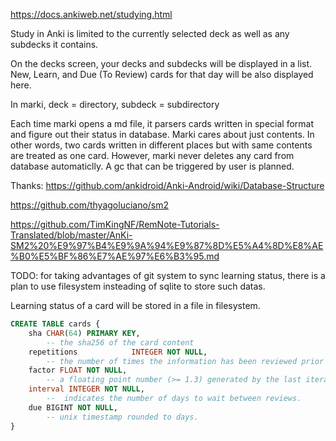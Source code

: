 https://docs.ankiweb.net/studying.html

Study in Anki is limited to the currently selected deck as well as any subdecks it contains.

On the decks screen, your decks and subdecks will be displayed in a list. New, Learn, and Due (To Review) cards for that day will be also displayed here.

In marki, deck = directory, subdeck = subdirectory

Each time marki opens a md file, it parsers cards written in special format and figure out their status in database. Marki cares about just contents. In other words, two cards written in different places but with same contents are treated as one card. However, marki never deletes any card from database automaticlly. A gc that can be triggered by user is planned.


Thanks: https://github.com/ankidroid/Anki-Android/wiki/Database-Structure

https://github.com/thyagoluciano/sm2

https://github.com/TimKingNF/RemNote-Tutorials-Translated/blob/master/AnKi-SM2%20%E9%97%B4%E9%9A%94%E9%87%8D%E5%A4%8D%E8%AE%B0%E5%BF%86%E7%AE%97%E6%B3%95.md

TODO: for taking advantages of git system to sync learning status, there is a plan to use filesystem insteading of sqlite to store such datas.

Learning status of a card will be stored in a file in filesystem.
```sql
CREATE TABLE cards {
    sha CHAR(64) PRIMARY KEY,
        -- the sha256 of the card content
    repetitions            INTEGER NOT NULL,
        -- the number of times the information has been reviewed prior to this review
    factor FLOAT NOT NULL,
        -- a floating point number (>= 1.3) generated by the last iteration of the SM-2 algorithm.
    interval INTEGER NOT NULL,
        --  indicates the number of days to wait between reviews.
    due BIGINT NOT NULL,
        -- unix timestamp rounded to days.
}
```

